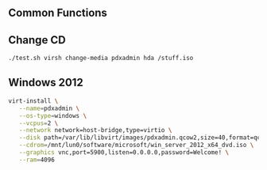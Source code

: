 Common Functions
----------------

Change CD
---------
```bash
./test.sh virsh change-media pdxadmin hda /stuff.iso
```

Windows 2012
------------
```bash
virt-install \
   --name=pdxadmin \
   --os-type=windows \
   --vcpus=2 \
   --network network=host-bridge,type=virtio \
   --disk path=/var/lib/libvirt/images/pdxadmin.qcow2,size=40,format=qcow2,bus=virtio \
   --cdrom=/mnt/lun0/software/microsoft/win_server_2012_x64_dvd.iso \
   --graphics vnc,port=5900,listen=0.0.0.0,password=Welcome! \
   --ram=4096
```
